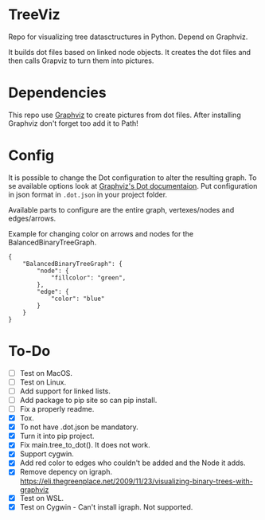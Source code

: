 # TreeViz
Repo for visualizing tree datasctructures in Python. Depend on Graphviz.

It builds dot files based on linked node objects. It creates the dot files and then calls Grapviz to turn them into pictures.



# Dependencies

This repo use [Graphviz](https://www.graphviz.org/) to create pictures from dot files. After installing Graphviz don't forget too add it to Path!



# Config

It is possible to change the Dot configuration to alter the resulting graph. To se available options look at [Graphviz's Dot documentaion](https://graphviz.org/doc/info/attrs.html). Put configuration in json format in `.dot.json` in your project folder.

Available parts to configure are the entire graph, vertexes/nodes and edges/arrows.

Example for changing color on arrows and nodes for the BalancedBinaryTreeGraph.

```
{
    "BalancedBinaryTreeGraph": {
        "node": {
            "fillcolor": "green",
        },
        "edge": {
            "color": "blue"
        }
    }
}
```



# To-Do
- [ ] Test on MacOS.
- [ ] Test on Linux.
- [ ] Add support for linked lists.
- [ ] Add package to pip site so can pip install.
- [ ] Fix a properly readme.
- [X] Tox.
- [X] To not have .dot.json be mandatory.
- [X] Turn it into pip project.
- [X] Fix main.tree_to_dot(). It does not work.
- [X] Support cygwin.
- [X] Add red color to edges who couldn't be added and the Node it adds.
- [X] Remove depency on igraph. https://eli.thegreenplace.net/2009/11/23/visualizing-binary-trees-with-graphviz
- [X] Test on WSL.
- [X] Test on Cygwin - Can't install igraph. Not supported.
